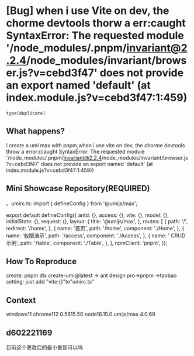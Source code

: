 # [Bug] when i use Vite on dev, the chorme devtools thorw a err:caught SyntaxError: The requested module '/node_modules/.pnpm/invariant@2.2.4/node_modules/invariant/browser.js?v=cebd3f47' does not provide an export named 'default' (at index.module.js?v=cebd3f47:1:459)

`type(duplicate)`

  <!--
感谢您向我们反馈问题，为了高效的解决问题，我们期望你能提供以下信息：
-->

## What happens?

I create a umi max with pnpm,when i use vite on dev, the chorme devtools throw a error:(caught SyntaxError: The requested module '/node_modules/.pnpm/invariant@2.2.4/node_modules/invariant/browser.js?v=cebd3f47' does not provide an export named 'default' (at index.module.js?v=cebd3f47:1:459))

## Mini Showcase Repository(REQUIRED)

。umirc.ts:
import { defineConfig } from '@umijs/max';

export default defineConfig({
antd: {},
access: {},
vite: {},
model: {},
initialState: {},
request: {},
layout: {
title: '@umijs/max',
},
routes: [
{
path: '/',
redirect: '/home',
},
{
name: '首页',
path: '/home',
component: './Home',
},
{
name: '权限演示',
path: '/access',
component: './Access',
},
{
name: ' CRUD 示例',
path: '/table',
component: './Table',
},
],
npmClient: 'pnpm',
});

## How To Reproduce

create: pnpm dlx create-umi@latest → ant design pro→pnpm →taobao
setting: just add "vite:{}"to"umirc.ts"

## Context

windows11
chrome112.0.5615.50
node16.15.0
umijs/max 4.0.69

## d602221169

目前这个更改后的最小重现可以吗
